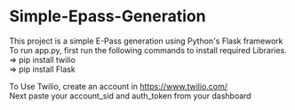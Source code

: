 # Simple-Epass-Generation
This project is a simple E-Pass generation using Python's Flask framework
To run app.py, first run the following commands to install required Libraries. <br>
=> pip install twilio<br>
=> pip install Flask

To Use Twilio, create an account in https://www.twilio.com/ <br>
Next paste your account_sid and auth_token from your dashboard
